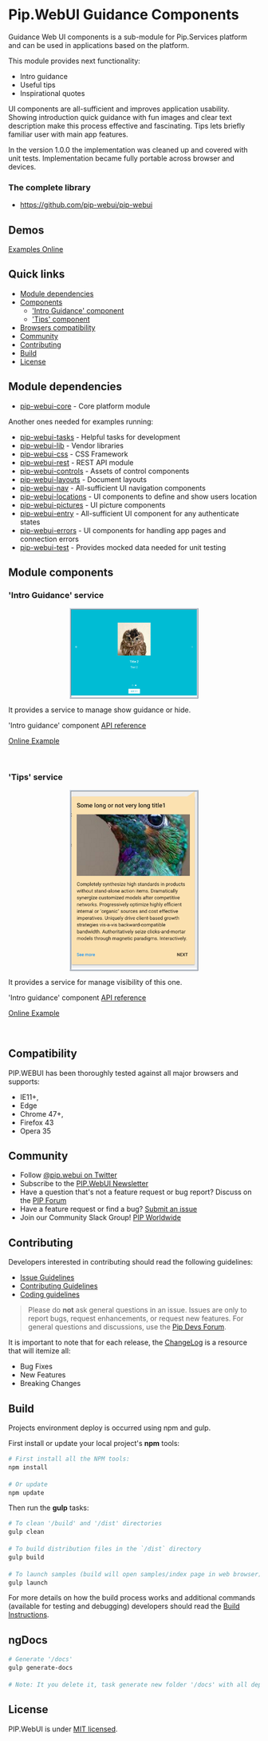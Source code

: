 # Pip.WebUI Guidance Components

Guidance Web UI components is a sub-module for Pip.Services platform and can be used in applications
based on the platform.

This module provides next functionality:

* Intro guidance
* Useful tips
* Inspirational quotes

UI components are all-sufficient and improves application usability. Showing introduction quick guidance
with fun images and clear text description make this process effective and fascinating. Tips lets briefly familiar user
with main app features.

In the version 1.0.0 the implementation was cleaned up and covered with unit tests.
Implementation became fully portable across browser and devices.


### The complete library

 * https://github.com/pip-webui/pip-webui

## Demos

[Examples Online](http://webui.pipdevs.com/pip-webui-guidance/index.html)


## Quick links

* [Module dependencies](#dependencies)
* [Components](#components)
  - ['Intro Guidance' component](#guidance)
  - ['Tips' component](#tips)
* [Browsers compatibility](#compatibility)
* [Community](#community)
* [Contributing](#contributing)
* [Build](#build)
* [License](#license)


## <a name="dependencies"></a>Module dependencies

* <a href="https://github.com/pip-webui/pip-webui-core">pip-webui-core</a> - Core platform module

Another ones needed for examples running:

* <a href="https://github.com/pip-webui/pip-webui-tasks">pip-webui-tasks</a> - Helpful tasks for development
* <a href="https://github.com/pip-webui/pip-webui-lib">pip-webui-lib</a> - Vendor libraries
* <a href="https://github.com/pip-webui/pip-webui-css">pip-webui-css</a> - CSS Framework
* <a href="https://github.com/pip-webui/pip-webui-rest">pip-webui-rest</a> - REST API module
* <a href="https://github.com/pip-webui/pip-webui-controls">pip-webui-controls</a> - Assets of control components
* <a href="https://github.com/pip-webui/pip-webui-layouts">pip-webui-layouts</a> - Document layouts
* <a href="https://github.com/pip-webui/pip-webui-nav">pip-webui-nav</a> - All-sufficient UI navigation components
* <a href="https://github.com/pip-webui/pip-webui-locations">pip-webui-locations</a> - UI components to define and show users location
* <a href="https://github.com/pip-webui/pip-webui-pictures">pip-webui-pictures</a> - UI picture components
* <a href="https://github.com/pip-webui/pip-webui-entry">pip-webui-entry</a> - All-sufficient UI component for any authenticate states
* <a href="https://github.com/pip-webui/pip-webui-errors">pip-webui-errors</a> - UI components for handling app pages and connection errors
* <a href="https://github.com/pip-webui/pip-webui-test">pip-webui-test</a> - Provides mocked data needed for unit testing


## <a name="components"></a>Module components

### <a name="guidance"></a>'Intro Guidance' service
<a href="docs/images/img-guidance.png" style="border: 3px ridge #c8d2df; width: 50%; margin: auto; display: block">
    <img src="docs/images/img-guidance.png"/>
</a>

It provides a service to manage show guidance or hide.

'Intro guidance' component [API reference](http://link.com)

[Online Example](http://webui.pipdevs.com/pip-webui-guidance/index.html#/guidance)

<br/>

### <a name="tips"></a>'Tips' service
<a href="doc/images/img-tips.png" style="border: 3px ridge #c8d2df; width: 50%; margin: auto; display: block">
    <img src="doc/images/img-tips.png"/>
</a>

It provides a service for manage visibility of this one.

'Intro guidance' component [API reference](http://link.com)

[Online Example](http://webui.pipdevs.com/pip-webui-guidance/index.html#/guidance)

<br/>

## <a name="compatibility"></a>Compatibility

PIP.WEBUI has been thoroughly tested against all major browsers and supports:

 * IE11+,
 * Edge
 * Chrome 47+,
 * Firefox 43
 * Opera 35

## <a name="community"></a>Community

* Follow [@pip.webui on Twitter](http://link.com)
* Subscribe to the [PIP.WebUI Newsletter](http://link.com)
* Have a question that's not a feature request or bug report? Discuss on the [PIP Forum](https://groups.google.com/forum/#!forum/pipdevs)
* Have a feature request or find a bug? [Submit an issue](http://link.com)
* Join our Community Slack Group! [PIP Worldwide](http://link.com)

## <a name="contributing"></a>Contributing

Developers interested in contributing should read the following guidelines:

* [Issue Guidelines](http://somelink.com)
* [Contributing Guidelines](http://somelink.com)
* [Coding guidelines](http://somelink.com)

> Please do **not** ask general questions in an issue. Issues are only to report bugs, request
  enhancements, or request new features. For general questions and discussions, use the
  [Pip Devs Forum](https://groups.google.com/forum/#!forum/pipdevs).

It is important to note that for each release, the [ChangeLog](CHANGELOG.md) is a resource that will
itemize all:

- Bug Fixes
- New Features
- Breaking Changes

## <a name="build"></a>Build

Projects environment deploy is occurred using npm and gulp.

First install or update your local project's **npm** tools:

```bash
# First install all the NPM tools:
npm install

# Or update
npm update
```

Then run the **gulp** tasks:

```bash
# To clean '/build' and '/dist' directories
gulp clean

# To build distribution files in the `/dist` directory
gulp build

# To launch samples (build will open samples/index page in web browser)
gulp launch
```

For more details on how the build process works and additional commands (available for testing and
debugging) developers should read the [Build Instructions](docs/guides/BUILD.md).

## <a name="ng-docs"> ngDocs

``` bash
# Generate '/docs'
gulp generate-docs

# Note: It you delete it, task generate new folder '/docs' with all dependencies

```


## <a name="license"></a>License

PIP.WebUI is under [MIT licensed](LICENSE).

